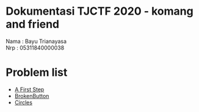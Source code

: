 # Dokumentasi TJCTF 2020 - komang and friend
Nama    : Bayu Trianayasa   
Nrp     : 05311840000038

# Problem list 

- [A First Step](./A-First-Step/README.md)   
- [BrokenButton](./BrokenButton/README.md) 
- [Circles](./Circles/README.md)